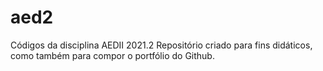 # aed2
Códigos da disciplina AEDII 2021.2
Repositório criado para fins didáticos, como também para compor o portfólio do Github.

